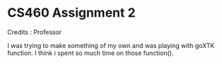 # CS460 Assignment 2


Credits : Professor

I was trying to make something of my own and was playing with goXTK
function. I think i spent so much time on those function().
